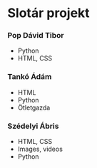 # Slotár projekt
### Pop Dávid Tibor
- Python
- HTML, CSS
### Tankó Ádám
- HTML
- Python
- Ötletgazda
### Szédelyi Ábris
- HTML, CSS
- Images, videos
- Python
